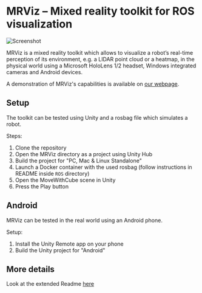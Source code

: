 # MRViz – Mixed reality toolkit for ROS visualization

![Screenshot](./Screenshot.png)

MRViz is a mixed reality toolkit which allows to visualize a robot’s real-time perception of its environment, e.g. a LIDAR point cloud or a heatmap, in the physical world using a Microsoft HoloLens 1/2 headset, Windows integrated cameras and Android devices.

A demonstration of MRViz's capabilities is available on [our webpage](https://mrviz.vercel.app).


## Setup
The toolkit can be tested using Unity and a rosbag file which simulates a robot.

Steps:
1. Clone the repository
2. Open the MRViz directory as a project using Unity Hub
3. Build the project for "PC, Mac & Linux Standalone"
4. Launch a Docker container with the used rosbag (follow instructions in README inside ```ROS``` directory)
5. Open the MoveWithCube scene in Unity
6. Press the Play button

## Android
MRViz can be tested in the real world using an Android phone.

Setup:
1. Install the Unity Remote app on your phone
2. Build the Unity project for "Android"

## More details

Look at the extended Readme [here](README_detailed.md)
